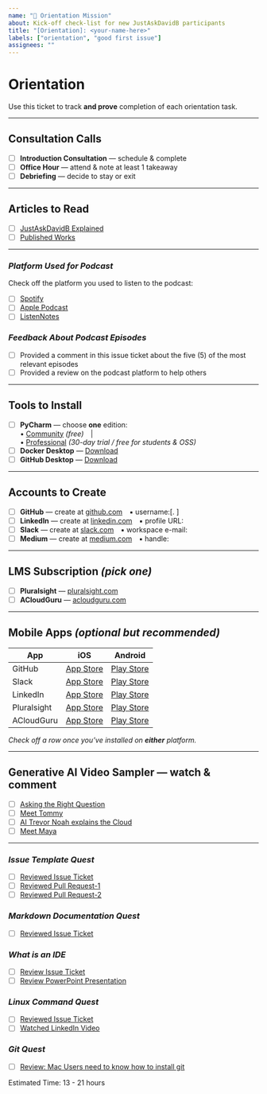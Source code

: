 ```yaml
---
name: "🧭 Orientation Mission"
about: Kick-off check-list for new JustAskDavidB participants
title: "[Orientation]: <your-name-here>"
labels: ["orientation", "good first issue"]
assignees: ""
---
```


# Orientation
Use this ticket to track **and prove** completion of each orientation task.

---

## Consultation Calls
- [ ] **Introduction Consultation** — schedule & complete  
- [ ] **Office Hour** — attend & note at least 1 takeaway  
- [ ] **Debriefing** — decide to stay or exit  

---

## Articles to Read
- [ ] [JustAskDavidB Explained](https://www.justaskdavidb.com)  
- [ ] [Published Works](https://medium.com/indevelopme-tech-coaching-program)  

---

### ***Platform Used for Podcast***
Check off the platform you used to listen to the podcast:
- [ ] [Spotify](https://open.spotify.com/show/7altHV6BJYSMS4TlbsbdZy?si=3c24a79eb22540c1)
- [ ] [Apple Podcast](https://podcasts.apple.com/us/podcast/justaskdavidb/id1681610153)
- [ ] [ListenNotes](https://www.listennotes.com/podcasts/justaskdavidb-developme10x-8G4BIveuw7R/)

### ***Feedback About Podcast Episodes***
- [ ] Provided a comment in this issue ticket about the five (5) of the most relevant episodes
- [ ] Provided a review on the podcast platform to help others
---

## Tools to Install
- [ ] **PyCharm** — choose **one** edition:  
      • [Community](https://www.jetbrains.com/pycharm/download) *(free)* |   
      • [Professional](https://www.jetbrains.com/pycharm/download) *(30-day trial / free for students & OSS)*  
- [ ] **Docker Desktop** — [Download](https://www.docker.com/products/docker-desktop/)  
- [ ] **GitHub Desktop** — [Download](https://desktop.github.com/)  

---

## Accounts to Create
- [ ] **GitHub** — create at [github.com](https://github.com) ▪ username:[.            ]  
- [ ] **LinkedIn** — create at [linkedin.com](https://www.linkedin.com) ▪ profile URL:  
- [ ] **Slack** — create at [slack.com](https://slack.com) ▪ workspace e-mail:  
- [ ] **Medium** — create at [medium.com](https://medium.com) ▪ handle:  

---

## LMS Subscription  *(pick one)*
- [ ] **Pluralsight** — [pluralsight.com](https://www.pluralsight.com)  
- [ ] **ACloudGuru** — [acloudguru.com](https://www.acloudguru.com)  

---

## Mobile Apps  *(optional but recommended)*
| App | iOS | Android |
|-----|-----|---------|
| GitHub | [App Store](https://apps.apple.com/app/github/id1477376905) | [Play Store](https://play.google.com/store/apps/details?id=com.github.android) |
| Slack | [App Store](https://apps.apple.com/app/slack/id618783545) | [Play Store](https://play.google.com/store/apps/details?id=com.Slack) |
| LinkedIn | [App Store](https://apps.apple.com/app/linkedin-network-job-finder/id288429040) | [Play Store](https://play.google.com/store/apps/details?id=com.linkedin.android) |
| Pluralsight | [App Store](https://apps.apple.com/app/pluralsight-skills/id829116099) | [Play Store](https://play.google.com/store/apps/details?id=com.pluralsight) |
| ACloudGuru | [App Store](https://apps.apple.com/app/acloud-guru/id1048007070) | [Play Store](https://play.google.com/store/apps/details?id=com.acloudguru) |

_Check off a row once you’ve installed on **either** platform._

---

## Generative AI Video Sampler — watch & comment
- [ ] [Asking the Right Question](https://youtu.be/wK7WMfq1Ja0)  
- [ ] [Meet Tommy](https://youtu.be/Z8R1AtJpcWQ)  
- [ ] [AI Trevor Noah explains the Cloud](https://www.youtube.com/watch?v=LbbE8UV0EWo&t=10s)  
- [ ] [Meet Maya](https://youtube.com/shorts/siSr8300N7s)  

---

### ***Issue Template Quest***
- [ ] [Reviewed Issue Ticket](https://github.com/inDevelopme/justaskdavidb/issues/72)
- [ ] [Reviewed Pull Request-1](https://github.com/inDevelopme/justaskdavidb/pull/74)
- [ ] [Reviewed Pull Request-2](https://github.com/inDevelopme/justaskdavidb/pull/79)

### ***Markdown Documentation Quest***
- [ ] [Reviewed Issue Ticket](https://github.com/inDevelopme/justaskdavidb/issues/70)

### ***What is an IDE***
- [ ] [Review Issue Ticket](https://github.com/inDevelopme/justaskdavidb/issues/69)
- [ ] [Review PowerPoint Presentation](https://www.linkedin.com/posts/developme10x_what-is-an-ide-activity-7186725214083248128-RFvW)

### ***Linux Command Quest***
- [ ] [Reviewed Issue Ticket](https://github.com/inDevelopme/justaskdavidb/issues/65)
- [ ] [Watched LinkedIn Video](https://www.linkedin.com/posts/indevelopme_indevelopme-justaskdavidb-developme10x-activity-7232098696102862849-Q3V3)

### ***Git Quest***
- [ ] [Review: Mac Users need to know how to install git](https://github.com/inDevelopme/justaskdavidb/issues/68)

Estimated Time: 13 - 21 hours

